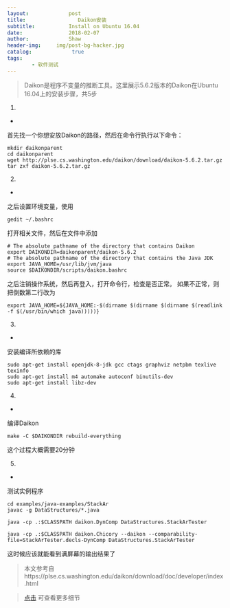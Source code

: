 ```yaml
---
layout:             post
title:                 Daikon安装
subtitle:           Install on Ubuntu 16.04
date:      	        2018-02-07
author:             Shaw
header-img:     img/post-bg-hacker.jpg
catalog: 	         true
tags:
        - 软件测试
---
```


>Daikon是程序不变量的推断工具。这里展示5.6.2版本的Daikon在Ubuntu 16.04上的安装步骤，共5步

1.
-
首先找一个你想安放Daikon的路径，然后在命令行执行以下命令：

	mkdir daikonparent
	cd daikonparent
	wget http://plse.cs.washington.edu/daikon/download/daikon-5.6.2.tar.gz
	tar zxf daikon-5.6.2.tar.gz

2.
-
之后设置环境变量，使用

	gedit ~/.bashrc
	
打开相关文件，然后在文件中添加

	# The absolute pathname of the directory that contains Daikon
	export DAIKONDIR=daikonparent/daikon-5.6.2
	# The absolute pathname of the directory that contains the Java JDK
	export JAVA_HOME=/usr/lib/jvm/java
	source $DAIKONDIR/scripts/daikon.bashrc

之后注销操作系统，然后再登入，打开命令行，检查是否正常。
如果不正常，则把倒数第二行改为

	export JAVA_HOME=${JAVA_HOME:-$(dirname $(dirname $(dirname $(readlink -f $(/usr/bin/which java)))))}


3.
-
安装编译所依赖的库


	sudo apt-get install openjdk-8-jdk gcc ctags graphviz netpbm texlive texinfo
	sudo apt-get install m4 automake autoconf binutils-dev
	sudo apt-get install libz-dev

4.
-
编译Daikon

	make -C $DAIKONDIR rebuild-everything
	
这个过程大概需要20分钟

5.
-
测试实例程序

	cd examples/java-examples/StackAr
	javac -g DataStructures/*.java

	java -cp .:$CLASSPATH daikon.DynComp DataStructures.StackArTester

	java -cp .:$CLASSPATH daikon.Chicory --daikon --comparability-file=StackArTester.decls-DynComp DataStructures.StackArTester
	
这时候应该就能看到满屏幕的输出结果了

>本文参考自https://plse.cs.washington.edu/daikon/download/doc/developer/index.html

>[点击](https://plse.cs.washington.edu/daikon/download/doc/developer/index.html) 可查看更多细节